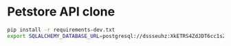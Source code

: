 # Petstore API clone

```sh
pip install -r requirements-dev.txt
export SQLALCHEMY_DATABASE_URL=postgresql://dssseuhz:XkETRS4ZdJDT6cc1sZOI8VwaxkrqgdSr@tuffi.db.elephantsql.com:5432/dssseuhz
```
